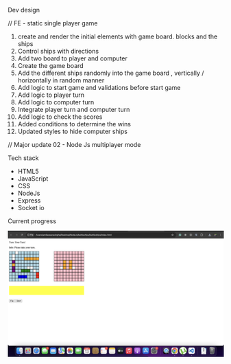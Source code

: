 Dev design

// FE - static single player game 

1. create and render the initial elements with game board. blocks and the ships
2. Control ships with directions
3. Add two board to player and computer
4. Create the game board 
5. Add the different ships randomly into the game board , vertically / horizontally in random manner
6. Add logic to start game and validations before start game
7. Add logic to player turn
8. Add logic to computer turn
9. Integrate player turn and computer turn
10. Add logic to check the scores
11. Added conditions to determine the wins
12. Updated styles to hide computer ships


// Major update 02 - Node Js multiplayer mode

Tech stack

* HTML5
* JavaScript
* CSS
* NodeJs
* Express 
* Socket io

Current progress

![milestone3](milestone5.png)



